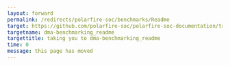 ```yaml
---
layout: forward
permalink: /redirects/polarfire-soc/benchmarks/Readme
target: https://github.com/polarfire-soc/polarfire-soc-documentation/tree/master/benchmarks/dma-benchmarking/Readme.md
targetname: dma-benchmarking_readme
targettitle: taking you to dma-benchmarking_readme
time: 0
message: this page has moved
---
```

